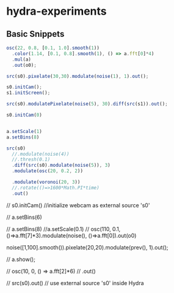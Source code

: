 # hydra-experiments


## Basic Snippets
```js
osc(22, 0.8, [0.1, 1.0].smooth(1))
  .color(1.14, [0.1, 0.8].smooth(1), () => a.fft[0]*4)
  .mul(a)
  .out(o0);
```

```js
src(s0).pixelate(30,30).modulate(noise(1), 1).out();
```

```js
s0.initCam();
s1.initScreen();

src(s0).modulatePixelate(noise(5), 30).diff(src(s1)).out();
```

```js
s0.initCam(0)


a.setScale(1)
a.setBins(8)

src(s0)
  //.modulate(noise(4))
  //.thresh(0.1)
  .diff(src(s0).modulate(noise(5)), 3)
  .modulate(osc(20, 0.2, 2))

  .modulate(voronoi(20, 3))
  //.rotate(()=>1600*Math.PI*time)
  .out()
```

// s0.initCam() //initialize webcam as external source 's0'

// a.setBins(6)

// a.setBins(8)
//a.setScale(0.1)
// osc(110, 0.1,()=>a.fft[7]*3).modulate(noise(), ()=>a.fft[0]).out(o0)

noise([1,100].smooth()).pixelate(20,20).modulate(prev(), 1).out();



// a.show();

// osc(10, 0, () => a.fft[2]*6)
//   .out()

// src(s0).out() // use external source 's0' inside Hydra
